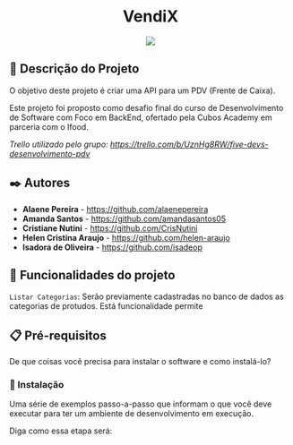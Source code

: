 <h1 align="center"> VendiX </h1>
<p align="center">
<img loading="lazy" src="http://img.shields.io/static/v1?label=STATUS&message=EM%20DESENVOLVIMENTO&color=GREEN&style=for-the-badge"/>
</p>

## 🚀 Descrição do Projeto
O objetivo deste projeto é criar uma API para um PDV (Frente de Caixa). 
<p>Este projeto foi proposto como desafio final do curso de Desenvolvimento de Software com Foco em BackEnd, ofertado pela Cubos Academy em parceria com o Ifood. <p></p>

<i>Trello utilizado pelo grupo: https://trello.com/b/UznHg8RW/five-devs-desenvolvimento-pdv</i>

## ✒️ Autores

* **Alaene Pereira** - https://github.com/alaenepereira
* **Amanda Santos** - https://github.com/amandasantos05
* **Cristiane Nutini** - https://github.com/CrisNutini
* **Helen Cristina Araujo** - https://github.com/helen-araujo
* **Isadora de Oliveira** - https://github.com/isadeop

## :hammer: Funcionalidades do projeto
`Listar Categorias`: Serão previamente cadastradas no banco de dados as categorias de protudos. Está funcionalidade permite 
## 📋 Pré-requisitos

De que coisas você precisa para instalar o software e como instalá-lo?

### 🔧 Instalação

Uma série de exemplos passo-a-passo que informam o que você deve executar para ter um ambiente de desenvolvimento em execução.

Diga como essa etapa será:

